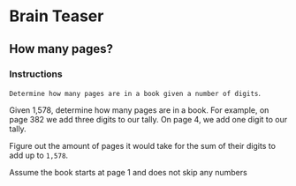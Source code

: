 # Brain Teaser

## How many pages?

### Instructions

`Determine how many pages are in a book given a number of digits`.

Given 1,578, determine how many pages are in a book. For example, on page 382 we add three digits to our tally. On page 4, we add one digit to our tally. 

Figure out the amount of pages it would take for the sum of their digits to add up to `1,578`.

Assume the book starts at page 1 and does not skip any numbers